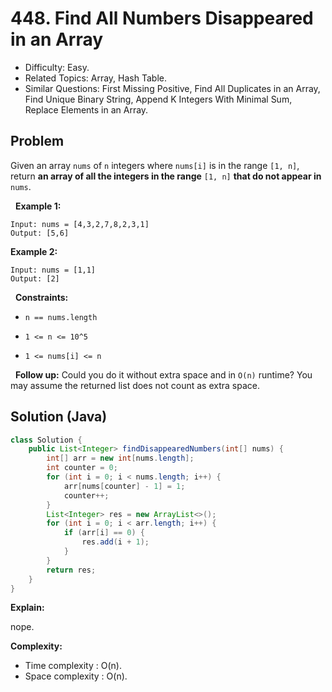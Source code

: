 # 448. Find All Numbers Disappeared in an Array

- Difficulty: Easy.
- Related Topics: Array, Hash Table.
- Similar Questions: First Missing Positive, Find All Duplicates in an Array, Find Unique Binary String, Append K Integers With Minimal Sum, Replace Elements in an Array.

## Problem

Given an array ```nums``` of ```n``` integers where ```nums[i]``` is in the range ```[1, n]```, return **an array of all the integers in the range** ```[1, n]``` **that do not appear in** ```nums```.

 
**Example 1:**
```
Input: nums = [4,3,2,7,8,2,3,1]
Output: [5,6]
```

**Example 2:**
```
Input: nums = [1,1]
Output: [2]
```
 
**Constraints:**


	
- ```n == nums.length```
	
- ```1 <= n <= 10^5```
	
- ```1 <= nums[i] <= n```


 
**Follow up:** Could you do it without extra space and in ```O(n)``` runtime? You may assume the returned list does not count as extra space.


## Solution (Java)

```java
class Solution {
    public List<Integer> findDisappearedNumbers(int[] nums) {
        int[] arr = new int[nums.length];
        int counter = 0;
        for (int i = 0; i < nums.length; i++) {
            arr[nums[counter] - 1] = 1;
            counter++;
        }
        List<Integer> res = new ArrayList<>();
        for (int i = 0; i < arr.length; i++) {
            if (arr[i] == 0) {
                res.add(i + 1);
            }
        }
        return res;
    }
}
```

**Explain:**

nope.

**Complexity:**

* Time complexity : O(n).
* Space complexity : O(n).
